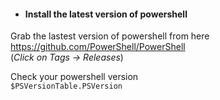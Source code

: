 - #### Install the latest version of powershell  
Grab the lastest version of powershell from here  
https://github.com/PowerShell/PowerShell  
(_Click on Tags -> Releases_)

Check your powershell version  
```$PSVersionTable.PSVersion```

